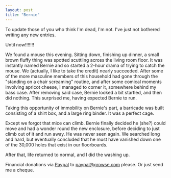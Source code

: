 ```yaml
---
layout: post
title: "Bernie"
---
```

To update those of you who think I'm dead, I'm not. I've just not bothered
writing any new entries.

Until now!!!!!!!

We found a mouse this evening. Sitting down, finishing up dinner, a small
brown fluffy thing was spotted scuttling across the living room floor. It was
instantly named Bernie and so started a 2-hour drama of trying to catch the
mouse. We (actually, I like to take the credit) nearly succeeded. After some
of the more masculine members of this household had gone through the "standing
on a chair screaming" routine, and after some comical moments involving
apricot cheese, I managed to corner it, somewhere behind my bass case. After
removing said case, Bernie looked a bit startled, and then did nothing. This
surprised me, having expected Bernie to run.

Taking this opportunity of immobility on Bernie's part, a barricade was built
consisting of a shirt box, and a large ring binder. It was a perfect cage.

Except we forgot that mice can climb. Bernie finally decided he (she?) could
move and had a wonder round the new enclosure, before deciding to just climb
out of it and run away. He was never seen again. We searched long and hard,
but eventually concluded that he must have vanished down one of the 30,000
holes that exist in our floorboards.

After that, life returned to normal, and I did the washing up.

Financial donations via [Paypal][1] to paypal@growse.com please. Or just send
me a cheque.

   [1]: http://www.paypal.com/
